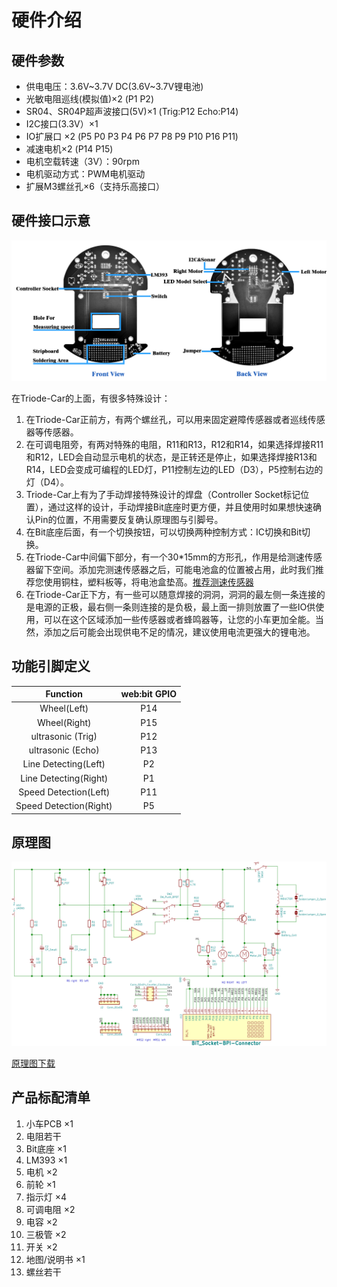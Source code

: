 # 硬件介绍

## 硬件参数

* 供电电压：3.6V~3.7V DC(3.6V~3.7V锂电池)
* 光敏电阻巡线(模拟值)×2 (P1 P2)
* SR04、SR04P超声波接口(5V)×1 (Trig:P12 Echo:P14)
* I2C接口(3.3V）×1
* IO扩展口 ×2 (P5 P0 P3 P4 P6 P7 P8 P9 P10 P16 P11)
* 减速电机×2 (P14 P15)
* 电机空载转速（3V）：90rpm
* 电机驱动方式：PWM电机驱动
* 扩展M3螺丝孔×6（支持乐高接口）

## 硬件接口示意

![](../assets/Triode-Car-IO.png)

在Triode-Car的上面，有很多特殊设计：

1. 在Triode-Car正前方，有两个螺丝孔，可以用来固定避障传感器或者巡线传感器等传感器。
2. 在可调电阻旁，有两对特殊的电阻，R11和R13，R12和R14，如果选择焊接R11和R12，LED会自动显示电机的状态，是正转还是停止，如果选择焊接R13和R14，LED会变成可编程的LED灯，P11控制左边的LED（D3），P5控制右边的灯（D4）。
3. Triode-Car上有为了手动焊接特殊设计的焊盘（Controller Socket标记位置），通过这样的设计，手动焊接Bit底座时更方便，并且使用时如果想快速确认Pin的位置，不用需要反复确认原理图与引脚号。
4. 在Bit底座后面，有一个切换按钮，可以切换两种控制方式：IC切换和Bit切换。
5.  在Triode-Car中间偏下部分，有一个30*15mm的方形孔，作用是给测速传感器留下空间。添加完测速传感器之后，可能电池盒的位置被占用，此时我们推荐您使用铜柱，塑料板等，将电池盒垫高。[推荐测速传感器](https://www.adafruit.com/product/3986)
6. 在Triode-Car正下方，有一些可以随意焊接的洞洞，洞洞的最左侧一条连接的是电源的正极，最右侧一条则连接的是负极，最上面一排则放置了一些IO供使用，可以在这个区域添加一些传感器或者蜂鸣器等，让您的小车更加全能。当然，添加之后可能会出现供电不足的情况，建议使用电流更强大的锂电池。

## 功能引脚定义

| Function | web:bit GPIO |
| :----: | :----: |
| Wheel(Left) | P14 |
| Wheel(Right) | P15 |
| ultrasonic (Trig) | P12 |
| ultrasonic (Echo) | P13 |
| Line Detecting(Left) | P2 |
| Line Detecting(Right) | P1 |
| Speed Detection(Left) | P11 |
| Speed Detection(Right) | P5 |


## 原理图

![](../assets/Triode-Car-Sch.png)

[原理图下载](https://github.com/BPI-STEAM/Triode-Car/blob/main/HardWare/Sch/BPi-BIT-Triode-Car-V1.0.3.pdf)

## 产品标配清单

1. 小车PCB ×1
2. 电阻若干
3. Bit底座 ×1
4. LM393 ×1
5. 电机 ×2
6. 前轮 ×1
7. 指示灯 ×4
8. 可调电阻 ×2
9. 电容 ×2
10. 三极管 ×2
11. 开关 ×2
12. 地图/说明书 ×1
13. 螺丝若干